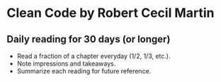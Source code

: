 # Clean Code by Robert Cecil Martin

## Daily reading for 30 days (or longer)
- Read a fraction of a chapter everyday (1/2, 1/3, etc.).
- Note impressions and takeaways.
- Summarize each reading for future reference.

